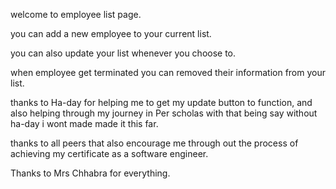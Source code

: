 welcome to employee list page.

you can add a new employee to your current list.

you can also update your list whenever you choose to.

when employee get terminated you can removed their information from your list.

thanks to Ha-day for helping me to get my update button to function,
 and also helping through my journey in Per scholas with that being say without ha-day i wont made made it this far.


 thanks to all peers that also encourage me through out the process of achieving my certificate as a software engineer.
 
 
 Thanks to Mrs Chhabra for everything.
